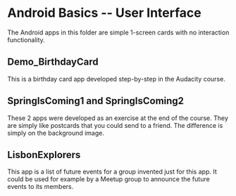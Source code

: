 # Android Basics -- User Interface

The Android apps in this folder are simple 1-screen cards with no interaction functionality. 

## Demo_BirthdayCard

This is a birthday card app developed step-by-step in the Audacity course.

## SpringIsComing1 and SpringIsComing2

These 2 apps were developed as an exercise at the end of the course. They are simply like postcards that you could send to a friend. The difference is simply on the background image.

## LisbonExplorers

This app is a list of future events for a group invented just for this app. It could be used for example by a Meetup group to announce the future events to its members.